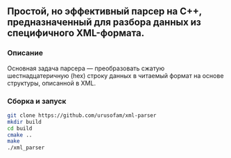 ## Простой, но эффективный парсер на C++, предназначенный для разбора данных из специфичного XML-формата.

### Описание
Основная задача парсера — преобразовать сжатую шестнадцатеричную (hex) строку данных в читаемый формат на основе структуры, описанной в XML.

### Сборка и запуск
```sh
git clone https://github.com/urusofam/xml-parser
mkdir build
cd build
cmake ..
make
./xml_parser
```
